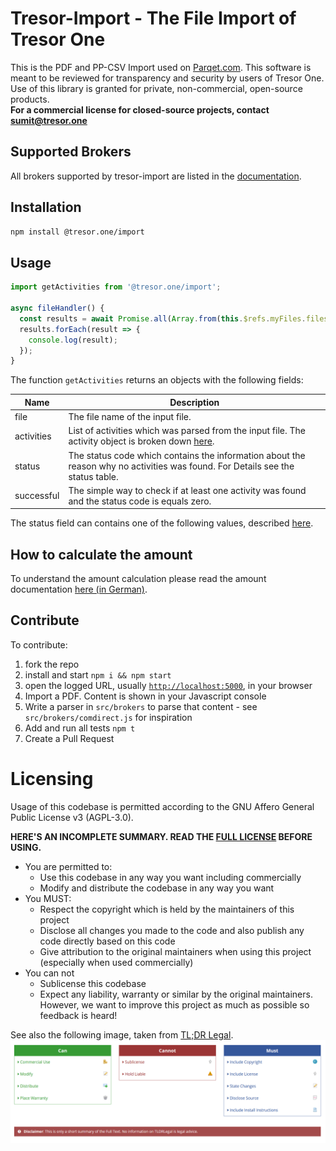 # Tresor-Import - The File Import of Tresor One

This is the PDF and PP-CSV Import used on [Parqet.com](https://parqet.com).
This software is meant to be reviewed for transparency and security by users of Tresor One.
Use of this library is granted for private, non-commercial, open-source products.  
**For a commercial license for closed-source projects, contact [sumit@tresor.one](mailto:sumit@parqet.com)**

## Supported Brokers

All brokers supported by tresor-import are listed in the [documentation](docs/implementations.md).

## Installation

```bash
npm install @tresor.one/import
```

## Usage

```js
import getActivities from '@tresor.one/import';

async fileHandler() {
  const results = await Promise.all(Array.from(this.$refs.myFiles.files).map(getActivities));
  results.forEach(result => {
    console.log(result);
  });
}
```

The function `getActivities` returns an objects with the following fields:

| Name       | Description                                                                                                                    |
| ---------- | ------------------------------------------------------------------------------------------------------------------------------ |
| file       | The file name of the input file.                                                                                               |
| activities | List of activities which was parsed from the input file. The activity object is broken down [here](docs/activity.md).          |
| status     | The status code which contains the information about the reason why no activities was found. For Details see the status table. |
| successful | The simple way to check if at least one activity was found and the status code is equals zero.                                 |

The status field can contains one of the following values, described [here](docs/status_code.md).

## How to calculate the amount

To understand the amount calculation please read the amount documentation [here (in German)](docs/amount.md).

## Contribute

To contribute:

1. fork the repo
2. install and start `npm i && npm start`
3. open the logged URL, usually [`http://localhost:5000`](http://localhost:5000), in your browser
4. Import a PDF. Content is shown in your Javascript console
5. Write a parser in `src/brokers` to parse that content - see `src/brokers/comdirect.js` for inspiration
6. Add and run all tests `npm t`
7. Create a Pull Request

# Licensing

Usage of this codebase is permitted according to the GNU Affero General Public License v3 (AGPL-3.0).

**HERE'S AN INCOMPLETE SUMMARY. READ THE [FULL LICENSE](LICENSE) BEFORE USING.**

- You are permitted to:
  - Use this codebase in any way you want including commercially
  - Modify and distribute the codebase in any way you want
- You MUST:
  - Respect the copyright which is held by the maintainers of this project
  - Disclose all changes you made to the code and also publish any code directly based on this code
  - Give attribution to the original maintainers when using this project (especially when used commercially)
- You can not
  - Sublicense this codebase
  - Expect any liability, warranty or similar by the original maintainers. However, we want to improve
    this project as much as possible so feedback is heard!

See also the following image, taken from [TL;DR Legal](https://www.tldrlegal.com/l/agpl3).
![apgl3 Overview from TL;DR Legal](docs/images/tldr_legal_apgl30.PNG)

